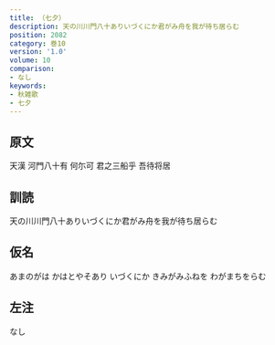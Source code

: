 ```yaml
---
title: （七夕）
description: 天の川川門八十ありいづくにか君がみ舟を我が待ち居らむ
position: 2082
category: 巻10
version: '1.0'
volume: 10
comparison:
- なし
keywords:
- 秋雑歌
- 七夕
---
```


## 原文

天漢 河門八十有 何尓可 君之三船乎 吾待将居

## 訓読

天の川川門八十ありいづくにか君がみ舟を我が待ち居らむ

## 仮名

あまのがは かはとやそあり いづくにか きみがみふねを わがまちをらむ

## 左注

なし
